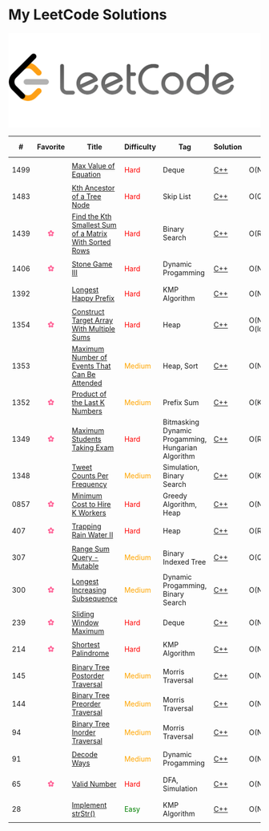 # My LeetCode Solutions  
![cover](cover.png)

| # | Favorite | Title | Difficulty | Tag | Solution | Time | Space | Special Trick |
|---| :------: | ----- | ---------- | --- | -------- | ---- | ----- | ------------- |
|1499||[Max Value of Equation](https://leetcode.com/problems/max-value-of-equation/) |<p style="color:red">Hard</p>|Deque|[C++](cpp/1499)|O(N)|O(N)|Monotonic List|
|1483||[Kth Ancestor of a Tree Node](https://leetcode.com/problems/kth-ancestor-of-a-tree-node/) |<p style="color:red">Hard</p>|Skip List|[C++](cpp/1483)|O(Q * log(k))|O(n * log(H))|Skip List|
|1439|<img src="favorite-icon.png" height="12">|[Find the Kth Smallest Sum of a Matrix With Sorted Rows](https://leetcode.com/problems/find-the-kth-smallest-sum-of-a-matrix-with-sorted-rows/) |<p style="color:red">Hard</p>|Binary Search|[C++](cpp/1439)|O(RClog(R)log(C))|O(R)||
|1406|<img src="favorite-icon.png" height="12">|[Stone Game III](https://leetcode.com/problems/stone-game-iii/) |<p style="color:red">Hard</p>|Dynamic Progamming|[C++](cpp/1406)|O(N)|O(1)| Modulo in DP Array |
|1392||[Longest Happy Prefix](https://leetcode.com/problems/longest-happy-prefix/) |<p style="color:red">Hard</p>|KMP Algorithm|[C++](cpp/1392)|O(N)|O(N)||
|1354|<img src="favorite-icon.png" height="12">|[Construct Target Array With Multiple Sums](https://leetcode.com/problems/construct-target-array-with-multiple-sums/) |<p style="color:red">Hard</p>|Heap|[C++](cpp/1354)|O(N) + O(logDlogN)|O(N)||
|1353||[Maximum Number of Events That Can Be Attended](https://leetcode.com/problems/maximum-number-of-events-that-can-be-attended/) |<p style="color:orange">Medium</p>|Heap, Sort|[C++](cpp/1353)|O(NlogN)|O(N)||
|1352|<img src="favorite-icon.png" height="12">|[Product of the Last K Numbers](https://leetcode.com/problems/product-of-the-last-k-numbers/) |<p style="color:orange">Medium</p>|Prefix Sum|[C++](cpp/1352)|O(K)|O(K)||
|1349|<img src="favorite-icon.png" height="12">|[Maximum Students Taking Exam](https://leetcode.com/problems/maximum-students-taking-exam/) |<p style="color:red">Hard</p>|Bitmasking Dynamic Progamming, Hungarian Algorithm|[C++](cpp/1349)|O(R^2 * C^2)|O(RC)||
|1348||[Tweet Counts Per Frequency](https://leetcode.com/problems/tweet-counts-per-frequency/) |<p style="color:orange">Medium</p>|Simulation, Binary Search|[C++](cpp/1348)|O(K^2)|O(N)||
|0857|<img src="favorite-icon.png" height="12">|[Minimum Cost to Hire K Workers](https://leetcode.com/problems/minimum-cost-to-hire-k-workers/) |<p style="color:red">Hard</p>|Greedy Algorithm, Heap|[C++](cpp/857)|O(NlogN)|O(N)||
|407|<img src="favorite-icon.png" height="12">|[Trapping Rain Water II](https://leetcode.com/problems/trapping-rain-water-ii/) |<p style="color:red">Hard</p>|Heap|[C++](cpp/407)|O(RClog(RC))|O(RC)||
|307||[Range Sum Query - Mutable](https://leetcode.com/problems/range-sum-query-mutable/) |<p style="color:orange">Medium</p>|Binary Indexed Tree|[C++](cpp/307)|O(QlogN)|O(N)||
|300|<img src="favorite-icon.png" height="12">|[Longest Increasing Subsequence](https://leetcode.com/problems/longest-increasing-subsequence/) |<p style="color:orange">Medium</p>|Dynamic Progamming, Binary Search|[C++](cpp/300)|O(NlogN)|O(N)||
|239|<img src="favorite-icon.png" height="12">|[Sliding Window Maximum](https://leetcode.com/problems/sliding-window-maximum/) |<p style="color:red">Hard</p>|Deque|[C++](cpp/239)|O(N)|O(N)||
|214|<img src="favorite-icon.png" height="12">|[Shortest Palindrome](https://leetcode.com/problems/shortest-palindrome/) |<p style="color:red">Hard</p>|KMP Algorithm|[C++](cpp/214)|O(N)|O(N)||
|145||[Binary Tree Postorder Traversal](https://leetcode.com/problems/binary-tree-postorder-traversal/submissions/) |<p style="color:orange">Medium</p>|Morris Traversal|[C++](cpp/145)|O(N)|O(1)|Morris Traversal|
|144||[Binary Tree Preorder Traversal](https://leetcode.com/problems/binary-tree-preorder-traversal/) |<p style="color:orange">Medium</p>|Morris Traversal|[C++](cpp/144)|O(N)|O(1)|Morris Traversal|
|94||[Binary Tree Inorder Traversal](https://leetcode.com/problems/binary-tree-inorder-traversal/) |<p style="color:orange">Medium</p>|Morris Traversal|[C++](cpp/94)|O(N)|O(1)|Morris Traversal|
|91||[Decode Ways](https://leetcode.com/problems/decode-ways/) |<p style="color:orange">Medium</p>|Dynamic Progamming|[C++](cpp/91)|O(N)|O(1)|Modulo in DP Array|
|65|<img src="favorite-icon.png" height="12">|[Valid Number](https://leetcode.com/problems/valid-number/) |<p style="color:red">Hard</p>|DFA, Simulation|[C++](cpp/65)|O(N)|O(1)||
|28||[Implement strStr()](https://leetcode.com/problems/implement-strstr/) |<p style="color:green">Easy</p>|KMP Algorithm|[C++](cpp/28)|O(N)|O(M)||
